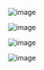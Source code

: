 ![image](https://github.com/LytvKhai/Labs/assets/145440852/21d58afe-bc05-4221-9662-e4ad5ef4c05e)

![image](https://github.com/LytvKhai/Labs/assets/145440852/74e5fc68-a62e-4100-bdd8-e44ed78dca4e)

![image](https://github.com/LytvKhai/Labs/assets/145440852/7d05d354-6c07-423a-8d2a-21661498378c)

![image](https://github.com/LytvKhai/Labs/assets/145440852/0a230995-c9d1-47ed-a1e6-918afa565974)

